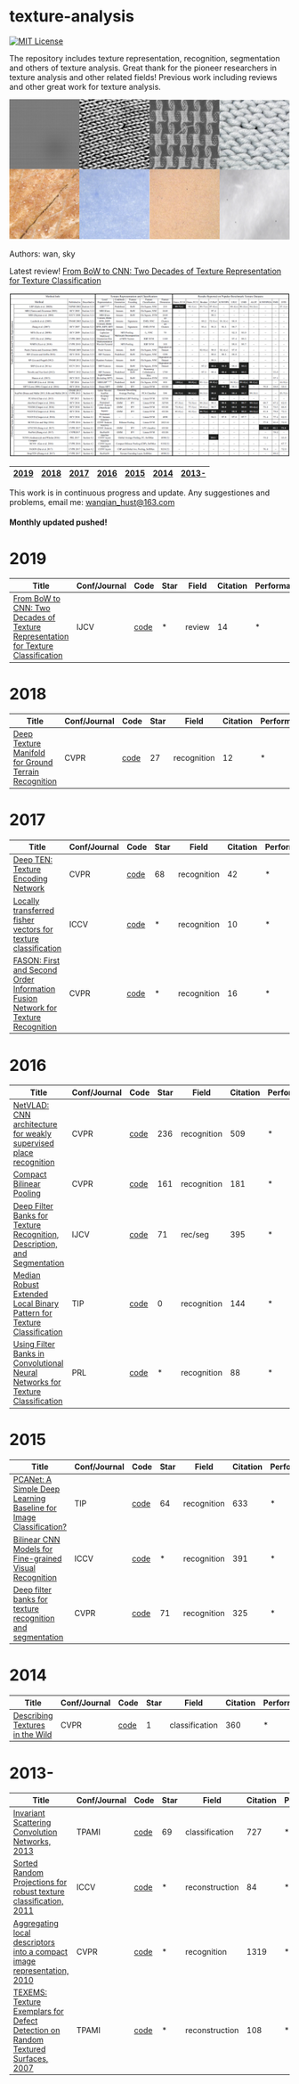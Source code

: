# texture-analysis

[![MIT License](https://img.shields.io/badge/license-MIT-green.svg)](https://opensource.org/licenses/MIT) 

The repository includes texture representation, recognition, segmentation and others of texture analysis.
Great thank for the pioneer researchers in texture analysis and other related fields! 
Previous work including reviews and other great work for texture analysis. 

![summary](imgs/texture.png) 

Authors: wan, sky

Latest review! [From BoW to CNN: Two Decades of Texture Representation for Texture Classification](https://link.springer.com/content/pdf/10.1007%2Fs11263-018-1125-z.pdf)

![summary](imgs/summary.png)

| [2019](#2019) | [2018](#2018) | [2017](#2017) | [2016](#2016) | [2015](#2015) | [2014](#2014) | [2013-](#2013-) |    
|:--------|:--------:|:--------:|:--------:|:--------|:--------:|:--------:|

This work is in continuous progress and update. Any suggestiones and problems, email me: <wanqian_hust@163.com>   
#### Monthly updated pushed! 

# 2019
Title | Conf/Journal | Code | Star | Field | Citation | Performance 
------|--------------|------|------|-------|----------|-------------
[From BoW to CNN: Two Decades of Texture Representation for Texture Classification](https://link.springer.com/content/pdf/10.1007%2Fs11263-018-1125-z.pdf) | IJCV | [code](*) | * |review | 14 | * 

# 2018
Title | Conf/Journal | Code | Star | Field | Citation | Performance 
------|--------------|------|------|-------|----------|-------------
[Deep Texture Manifold for Ground Terrain Recognition](http://openaccess.thecvf.com/content_cvpr_2018/papers/Xue_Deep_Texture_Manifold_CVPR_2018_paper.pdf) | CVPR | [code](https://github.com/jiaxue1993/Deep-Encoding-Pooling-Network-DEP-) | 27 | recognition | 12 | * 

# 2017
Title | Conf/Journal | Code | Star | Field | Citation | Performance 
------|--------------|------|------|-------|----------|-------------
[Deep TEN: Texture Encoding Network](http://openaccess.thecvf.com/content_cvpr_2017/html/Zhang_Deep_TEN_Texture_CVPR_2017_paper.html) | CVPR | [code](https://github.com/zhanghang1989/Torch-Encoding-Layer) | 68 | recognition | 42 | * 
[Locally transferred fisher vectors for texture classification](http://openaccess.thecvf.com/content_ICCV_2017/papers/Song_Locally-Transferred_Fisher_Vectors_ICCV_2017_paper.pdf) | ICCV | [code](*) | * | recognition | 10 | * 
[FASON: First and Second Order Information Fusion Network for Texture Recognition](https://ieeexplore.ieee.org/document/8100129) | CVPR | [code](*) | * | recognition | 16 | * 

# 2016
Title | Conf/Journal | Code | Star | Field | Citation | Performance 
------|--------------|------|------|-------|----------|-------------
| [NetVLAD: CNN architecture for weakly supervised place recognition](https://ieeexplore.ieee.org/stamp/stamp.jsp?tp=&arnumber=7780941&tag=1) | CVPR | [code](https://github.com/Relja/netvlad) | 236 | recognition | 509 | * |
| [Compact Bilinear Pooling](https://ieeexplore.ieee.org/document/7780410) | CVPR | [code](https://github.com/gy20073/compact_bilinear_pooling) | 161 | recognition | 181 | * |
| [Deep Filter Banks for Texture Recognition, Description, and Segmentation](https://link.springer.com/article/10.1007/s11263-015-0872-3) | IJCV | [code](https://github.com/mcimpoi/deep-fbanks) | 71 |rec/seg | 395 | * |
| [Median Robust Extended Local Binary Pattern for Texture Classification](https://ieeexplore.ieee.org/document/7393828) | TIP | [code](https://github.com/MIPT-Oulu/LocalBinaryPattern) | 0 | recognition | 144 | * |
| [Using Filter Banks in Convolutional Neural Networks for Texture Classification](https://arxiv.org/pdf/1601.02919.pdf) | PRL | [code](*) | * | recognition | 88 | * |


# 2015
Title | Conf/Journal | Code | Star | Field | Citation | Performance 
------|--------------|------|------|-------|----------|-------------
| [PCANet: A Simple Deep Learning Baseline for Image Classification?](https://ieeexplore.ieee.org/document/7234886) | TIP | [code](https://github.com/Ldpe2G/PCANet) | 64 | recognition | 633 | * |
| [Bilinear CNN Models for Fine-grained Visual Recognition](https://www.semanticscholar.org/paper/Bilinear-CNN-Models-for-Fine-Grained-Visual-Lin-RoyChowdhury/3a307b7e2e742dd71b6d1ca7fde7454f9ebd2811) | ICCV | [code](https://bitbucket.org/tsungyu/bcnn) | * | recognition | 391 | * |
| [Deep filter banks for texture recognition and segmentation](https://www.semanticscholar.org/paper/Deep-filter-banks-for-texture-recognition-and-Cimpoi-Maji/27ce4b367bf52854efa10adab729b484dcf315aa) | CVPR | [code](https://github.com/mcimpoi/deep-fbanks) | 71 | recognition | 325 | * |

# 2014
Title | Conf/Journal | Code | Star | Field | Citation | Performance 
------|--------------|------|------|-------|----------|-------------
| [Describing Textures in the Wild](https://www.robots.ox.ac.uk/~vgg/publications/2014/Cimpoi14/) | CVPR | [code](https://github.com/lidong04/deep-fbanks-ct/tree/master/desctex) | 1 | classification | 360 | * |

# 2013-
Title | Conf/Journal | Code | Star | Field | Citation | Performance 
------|--------------|------|------|-------|----------|-------------
| [Invariant Scattering Convolution Networks, 2013](https://ieeexplore.ieee.org/document/6522407) | TPAMI | [code](https://github.com/scatnet/scatnet) | 69 | classification | 727 | * |
| [Sorted Random Projections for robust texture classification, 2011](https://ieeexplore.ieee.org/document/6126267) | ICCV | [code](*) | * | reconstruction | 84 | * |
| [Aggregating local descriptors into a compact image representation, 2010](https://www.semanticscholar.org/paper/Aggregating-local-descriptors-into-a-compact-image-J%C3%A9gou-Douze/0fbb184871bd7660bc579178848d58beb8288b7d) | CVPR | [code](*) | * | recognition | 1319 | * |
| [TEXEMS: Texture Exemplars for Defect Detection on Random Textured Surfaces, 2007](https://ieeexplore.ieee.org/abstract/document/4250469/) | TPAMI | [code](*) | * | reconstruction | 108 | * |

